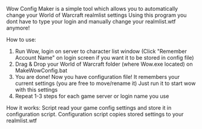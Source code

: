 Wow Config Maker is a simple tool which allows you to automatically change your World of Warcraft realmlist settings
Using this program you dont have to type your login and manually change your realmlist.wtf anymore!

How to use:
1) Run Wow, login on server to character list window (Click "Remember Account Name" on login screen if you want it to be stored in config file)
2) Drag & Drop your World of Warcraft folder (where Wow.exe located) on MakeWowConfig.bat
3) You are done! Now you have configuration file! It remembers your current settings (you are free to move/rename it) Just run it to start wow with this settings
4) Repeat 1-3 steps for each game server or login name you use

How it works:
Script read your game config settings and store it in configuration script. Configuration script copies stored settings to your realmlist.wtf